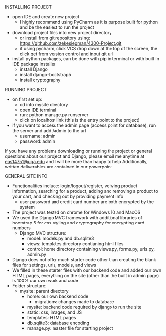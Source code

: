 INSTALLING PROJECT
- open IDE and create new project
    - I highly recommend using PyCharm as it is purpose built for python and be the easiest to run the project   
- download project files into new project directory 
    - or install from git repository using: https://github.com/zekesiegman/4300-Project.git  
    - if using pycharm, click VCS drop down at the top of the screen, the click get from version control and input git url  
- install python packages, can be done with pip in terminal or with built in IDE package installer 
    - install Django
    - install django-bootstrap5
    - install cryptography 
 
 RUNNING PROJECT 
 - on first set up: 
    - cd into mysite directory 
    - open IDE terminal
    - run: python manage.py runserver 
    - click on localhost link (this is the entry point to the project)  
 - if you want to access the admin page (access point for database), run the server and add /admin to the url 
    - username: admin
    - password: admin  

If you have any problems downloading or running the project or general questions about our project and Django,
please email me anytime at eas14751@uga.edu and I will be more than happy to help 
Additionally, written deliverables are contained in our powerpoint
 
 GENERAL SITE INFO 
 - Functionalities include: login/logout/register, veiwing product information, searching for a product,
    adding and removing a product to your cart, and checking out by providing payment info
    - user password and credit card number are both encrypted by the system 
 - The project was tested on chrome for Windows 10 and MacOS
 - We used the Django MVC framework with additional libraries of bootstrap 5 for css styling and cryptography for encrypting card numbers
    - Django MVC structure: 
        - model: models.py and db.sqlite3
        - views: templates directory contianing html files
        - control: home directory containing views.py, forms.py, urls.py, admin.py    
 - Django does not offer much starter code other than creating the blank files for settings, urls, models, and views
 - We filled in these starter files with our backend code and added our own HTML pages, everything on the site
   (other than the built in admin page) is 100% our own work and code 
 - Folder structure: 
    - mysite: parent directory 
        - home: our own backend code
            - migrations: changes made to database   
        - mysite: backend code required by django to run the site
        - static: css, images, and JS
        - templates: HTML pages 
        - db.sqlite3: database encoding 
        - manage.py: master file for starting project   
 
